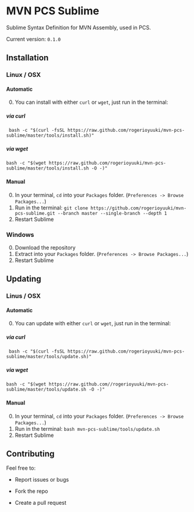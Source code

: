 # MVN PCS Sublime
Sublime Syntax Definition for MVN Assembly, used in PCS.

Current version: `0.1.0`

## Installation

### Linux / OSX

#### Automatic
0. You can install with either `curl` or `wget`, just run in the terminal:

##### via curl  
 ` bash -c "$(curl -fsSL https://raw.github.com/rogerioyuuki/mvn-pcs-sublime/master/tools/install.sh)"`

##### via wget  
`bash -c "$(wget https://raw.github.com/rogerioyuuki/mvn-pcs-sublime/master/tools/install.sh -O -)"`


#### Manual
0. In your terminal, `cd` into your `Packages` folder. (`Preferences -> Browse Packages...`)
0. Run in the terminal:
`git clone https://github.com/rogerioyuuki/mvn-pcs-sublime.git --branch master --single-branch --depth 1`
0. Restart Sublime

### Windows

0. Download the repository
0. Extract into your `Packages` folder. (`Preferences -> Browse Packages...`)
0. Restart Sublime

## Updating

### Linus / OSX

#### Automatic
0. You can update with either `curl` or `wget`, just run in the terminal:

##### via curl  
 ` bash -c "$(curl -fsSL https://raw.github.com/rogerioyuuki/mvn-pcs-sublime/master/tools/update.sh)"`

##### via wget  
`bash -c "$(wget https://raw.github.com//rogerioyuuki/mvn-pcs-sublime/master/tools/update.sh -O -)"`


#### Manual
0. In your terminal, `cd` into your `Packages` folder. (`Preferences -> Browse Packages...`)
0. Run in the terminal:
`bash mvn-pcs-sublime/tools/update.sh`
0. Restart Sublime

## Contributing

Feel free to:

- Report issues or bugs

- Fork the repo

- Create a pull request
